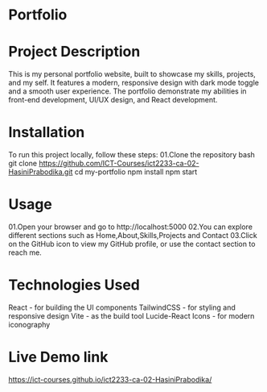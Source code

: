 # Portfolio
# Project Description
This is my personal portfolio website, built to showcase my skills, projects, and my self. 
It features a modern, responsive design with dark mode toggle and a smooth user experience.
The portfolio demonstrate my abilities in front-end development, UI/UX design, and React development.

# Installation
To run this project locally, follow these steps:
01.Clone the repository
bash
git clone https://github.com/ICT-Courses/ict2233-ca-02-HasiniPrabodika.git
cd my-portfolio
npm install
npm start

# Usage
01.Open your browser and go to http://localhost:5000
02.You can explore different sections such as Home,About,Skills,Projects and Contact
03.Click on the GitHub icon to view my GitHub profile, or use the contact section to reach me.

# Technologies Used
React - for building the UI components
TailwindCSS - for styling and responsive design
Vite -  as the build tool
Lucide-React Icons - for modern iconography

# Live Demo link
https://ict-courses.github.io/ict2233-ca-02-HasiniPrabodika/
